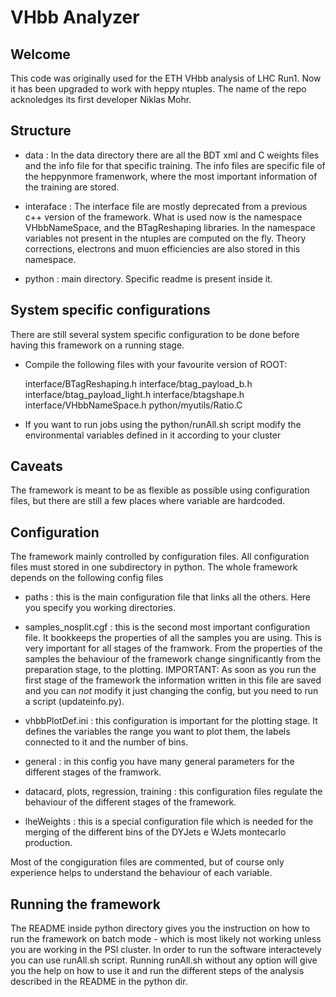 VHbb Analyzer
=============

Welcome
-------

This code was originally used for the ETH VHbb analysis of LHC Run1. Now it has been upgraded to work with heppy ntuples. The name of the repo acknoledges its first developer Niklas Mohr.

Structure
---------

- data : In the data directory there are all the BDT xml and C weights files and the info file for that specific training. The info files are specific file of the heppynmore framenwork, where the most important information of the training are stored.

- interaface : The interface file are mostly deprecated from a previous c++ version of the framework. What is used now is the namespace VHbbNameSpace, and the BTagReshaping libraries. In the namespace variables not present in the ntuples are computed on the fly. Theory corrections, electrons and muon efficiencies are also stored in this namespace.

- python : main directory. Specific readme is present inside it.


System specific configurations
------------------------------

There are still several system specific configuration to be done before having this framework on a running stage.

- Compile the following files with your favourite version of ROOT:

	interface/BTagReshaping.h
	interface/btag_payload_b.h
	interface/btag_payload_light.h
	interface/btagshape.h
	interface/VHbbNameSpace.h
	python/myutils/Ratio.C

- If you want to run jobs using the python/runAll.sh script modify the environmental variables defined in it according to your cluster
	 

Caveats
-------

The framework is meant to be as flexible as possible using configuration files, but there are still a few places where variable are hardcoded.

Configuration
-------------

The framework mainly controlled by configuration files. All configuration files must stored in one subdirectory in python. The whole framework depends on the following config files

- paths : this is the main configuration file that links all the others. Here you specify you working directories.

- samples_nosplit.cgf : this is the second most important configuration file. It bookkeeps the properties of all the samples you are using. This is very important for all stages of the framwork. From the properties of the samples the behaviour of the framework change singnificantly from the preparation stage, to the plotting. IMPORTANT: As soon as you run the first stage of the framework the information written in this file are saved and you can *not* modify it just changing the config, but you need to run a script (updateinfo.py). 

- vhbbPlotDef.ini : this configuration is important for the plotting stage. It defines the variables the range you want to plot them, the labels connected to it and the number of bins.

- general : in this config you have many general parameters for the different stages of the framwork. 

- datacard, plots, regression, training : this configuration files regulate the behaviour of the different stages of the framework.

- lheWeights : this is a special configuration file which is needed for the merging of the different bins of the DYJets e WJets montecarlo production.


Most of the congiguration files are commented, but of course only experience helps to understand the behaviour of each variable.


Running the framework
---------------------

The README inside python directory gives you the instruction on how to run the framework on batch mode - which is most likely not working unless you are working in the PSI cluster.
In order to run the software interactevely you can use runAll.sh script. Running runAll.sh without any option will give you the help on how to use it and run the different steps of the analysis described in the README in the python dir.


